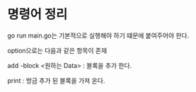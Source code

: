 # 명령어 정리

go run main.go는 기본적으로 실행해야 하기 떄문에 붙여주어야 한다.

option으로는 다음과 같은 항목이 존재

add -block <원하는 Data>  : 블록을 추가 한다.

print : 방금 추가 된 블록을 가져 온다.
